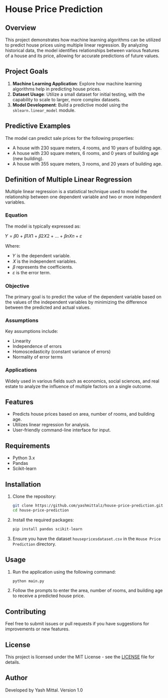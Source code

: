 # House Price Prediction

## Overview
This project demonstrates how machine learning algorithms can be utilized to predict house prices using multiple linear regression. By analyzing historical data, the model identifies relationships between various features of a house and its price, allowing for accurate predictions of future values.

## Project Goals
1. **Machine Learning Application**: Explore how machine learning algorithms help in predicting house prices.
2. **Dataset Usage**: Utilize a small dataset for initial testing, with the capability to scale to larger, more complex datasets.
3. **Model Development**: Build a predictive model using the `sklearn.linear_model` module.

## Predictive Examples
The model can predict sale prices for the following properties:
- A house with 230 square meters, 4 rooms, and 10 years of building age.
- A house with 230 square meters, 6 rooms, and 0 years of building age (new building).
- A house with 355 square meters, 3 rooms, and 20 years of building age.

## Definition of Multiple Linear Regression
Multiple linear regression is a statistical technique used to model the relationship between one dependent variable and two or more independent variables.

### Equation
The model is typically expressed as:

𝑌 = 𝛽0 + 𝛽1𝑋1 + 𝛽2𝑋2 + ... + 𝛽𝑛𝑋𝑛 + 𝜀

Where:
- 𝑌 is the dependent variable.
- 𝑋 is the independent variables.
- 𝛽 represents the coefficients.
- 𝜀 is the error term.

### Objective
The primary goal is to predict the value of the dependent variable based on the values of the independent variables by minimizing the difference between the predicted and actual values.

### Assumptions
Key assumptions include:
- Linearity
- Independence of errors
- Homoscedasticity (constant variance of errors)
- Normality of error terms

### Applications
Widely used in various fields such as economics, social sciences, and real estate to analyze the influence of multiple factors on a single outcome.

## Features
- Predicts house prices based on area, number of rooms, and building age.
- Utilizes linear regression for analysis.
- User-friendly command-line interface for input.

## Requirements
- Python 3.x
- Pandas
- Scikit-learn

## Installation
1. Clone the repository:
   ```bash
   git clone https://github.com/yashmittalz/house-price-prediction.git
   cd house-price-prediction
   ```

2. Install the required packages:
   ```bash
   pip install pandas scikit-learn
   ```

3. Ensure you have the dataset `housepricesdataset.csv` in the `House Price Prediction` directory.

## Usage
1. Run the application using the following command:
    ```bash
    python main.py 
    ```
    
2. Follow the prompts to enter the area, number of rooms, and building age to receive a predicted house price.

## Contributing
Feel free to submit issues or pull requests if you have suggestions for improvements or new features.

## License
This project is licensed under the MIT License - see the [LICENSE](LICENSE) file for details.

## Author
Developed by Yash Mittal. Version 1.0